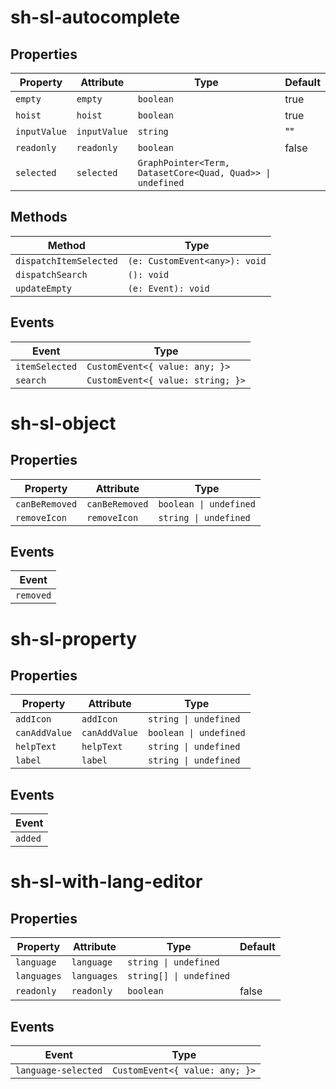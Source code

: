 # sh-sl-autocomplete

## Properties

| Property     | Attribute    | Type                                             | Default |
|--------------|--------------|--------------------------------------------------|---------|
| `empty`      | `empty`      | `boolean`                                        | true    |
| `hoist`      | `hoist`      | `boolean`                                        | true    |
| `inputValue` | `inputValue` | `string`                                         | ""      |
| `readonly`   | `readonly`   | `boolean`                                        | false   |
| `selected`   | `selected`   | `GraphPointer<Term, DatasetCore<Quad, Quad>> \| undefined` |         |

## Methods

| Method                 | Type                          |
|------------------------|-------------------------------|
| `dispatchItemSelected` | `(e: CustomEvent<any>): void` |
| `dispatchSearch`       | `(): void`                    |
| `updateEmpty`          | `(e: Event): void`            |

## Events

| Event          | Type                              |
|----------------|-----------------------------------|
| `itemSelected` | `CustomEvent<{ value: any; }>`    |
| `search`       | `CustomEvent<{ value: string; }>` |


# sh-sl-object

## Properties

| Property       | Attribute      | Type                   |
|----------------|----------------|------------------------|
| `canBeRemoved` | `canBeRemoved` | `boolean \| undefined` |
| `removeIcon`   | `removeIcon`   | `string \| undefined`  |

## Events

| Event     |
|-----------|
| `removed` |


# sh-sl-property

## Properties

| Property      | Attribute     | Type                   |
|---------------|---------------|------------------------|
| `addIcon`     | `addIcon`     | `string \| undefined`  |
| `canAddValue` | `canAddValue` | `boolean \| undefined` |
| `helpText`    | `helpText`    | `string \| undefined`  |
| `label`       | `label`       | `string \| undefined`  |

## Events

| Event   |
|---------|
| `added` |


# sh-sl-with-lang-editor

## Properties

| Property    | Attribute   | Type                    | Default |
|-------------|-------------|-------------------------|---------|
| `language`  | `language`  | `string \| undefined`   |         |
| `languages` | `languages` | `string[] \| undefined` |         |
| `readonly`  | `readonly`  | `boolean`               | false   |

## Events

| Event               | Type                           |
|---------------------|--------------------------------|
| `language-selected` | `CustomEvent<{ value: any; }>` |
